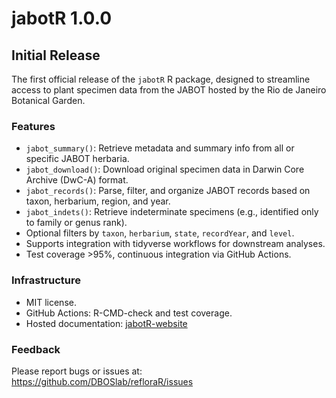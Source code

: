 # jabotR 1.0.0

## Initial Release

The first official release of the `jabotR` R package, designed to streamline access to plant specimen data from the JABOT hosted by the Rio de Janeiro Botanical Garden.

### Features

- `jabot_summary()`: Retrieve metadata and summary info from all or specific JABOT herbaria.
- `jabot_download()`: Download original specimen data in Darwin Core Archive (DwC-A) format.
- `jabot_records()`: Parse, filter, and organize JABOT records based on taxon, herbarium, region, and year.
- `jabot_indets()`: Retrieve indeterminate specimens (e.g., identified only to family or genus rank).
- Optional filters by `taxon`, `herbarium`, `state`, `recordYear`, and `level`.
- Supports integration with tidyverse workflows for downstream analyses.
- Test coverage >95%, continuous integration via GitHub Actions.

### Infrastructure

- MIT license.
- GitHub Actions: R-CMD-check and test coverage.
- Hosted documentation: [jabotR-website](https://dboslab.github.io/jabotR-website/)

### Feedback

Please report bugs or issues at:  
<https://github.com/DBOSlab/refloraR/issues>
